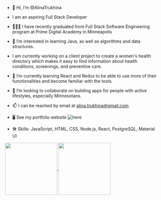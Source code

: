 - 👋 Hi, I’m @AlinaTrukhina
- I am an aspiring Full Stack Developer
- 🧑🏼‍💻 I have recently graduated from Full Stack Software Engineering program at Prime Digital Academy in Minneapolis
- 👀 I’m interested in learning Java, as well as algorithms and data structures.
- I am currently working on a client project to create a women's health directory which makes it easy to find information about health conditions, screenings, and preventive care.
- 🌱 I’m currently learning React and Redux to be able to use more of their functionalities and become familiar with the tools.
- 💞️ I’m looking to collaborate on building apps for people with active lifestyles, especially Minnesotans.
- 📫 I can be reached by email at alina.trukhina@gmail.com.
- 🖥 See my portfolio website ![here](https://alina-trukhina-portfolio.vercel.app/)

- 🛠 Skills: JavaScript, HTML, CSS, Node.js, React, PostgreSQL, Material UI

<!---
AlinaTrukhina/AlinaTrukhina is a ✨ special ✨ repository because its `README.md` (this file) appears on your GitHub profile.
You can click the Preview link to take a look at your changes.
--->
<!-- [![Alina's GitHub stats](https://github-readme-stats.vercel.app/api?username=AlinaTrukhina&hide=issues&show_icons=true&theme=tokyonight)](https://github.com/AlinaTrukhina/github-readme-stats) 

[![Top Languages](https://github-readme-stats.vercel.app/api/top-langs/?username=AlinaTrukhina&theme=tokyonight&layout=compact)](https://github.com/AlinaTrukhina/github-readme-stats) -->

<a href="https://github.com/AlinaTrukhina/github-readme-stats">
  <img align="center"  height="170px" src="https://github-readme-stats.vercel.app/api?username=AlinaTrukhina&hide=issues&show_icons=true&theme=tokyonight" />
</a>
<a href="https://github.com/AlinaTrukhina/github-readme-stats">
  <img align="center" height="170px" src="https://github-readme-stats.vercel.app/api/top-langs/?username=AlinaTrukhina&theme=tokyonight&layout=compact" />
</a>
